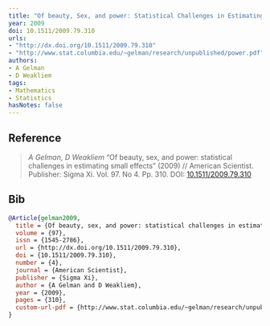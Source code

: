 ```yaml
---
title: "Of beauty, Sex, and power: Statistical Challenges in Estimating Small Effects"
year: 2009
doi: 10.1511/2009.79.310
urls:
- "http://dx.doi.org/10.1511/2009.79.310"
- "http://www.stat.columbia.edu/~gelman/research/unpublished/power.pdf"
authors:
- A Gelman
- D Weakliem
tags:
- Mathematics
- Statistics
hasNotes: false
---
```


## Reference

> <i>A Gelman, D Weakliem</i> “Of beauty, sex, and power: statistical challenges in estimating small effects” (2009) // American Scientist. Publisher: Sigma Xi. Vol.&nbsp;97. No&nbsp;4. Pp.&nbsp;310. DOI:&nbsp;<a href='https://doi.org/10.1511/2009.79.310'>10.1511/2009.79.310</a>

## Bib

```bib
@Article{gelman2009,
  title = {Of beauty, sex, and power: statistical challenges in estimating small effects},
  volume = {97},
  issn = {1545-2786},
  url = {http://dx.doi.org/10.1511/2009.79.310},
  doi = {10.1511/2009.79.310},
  number = {4},
  journal = {American Scientist},
  publisher = {Sigma Xi},
  author = {A Gelman and D Weakliem},
  year = {2009},
  pages = {310},
  custom-url-pdf = {http://www.stat.columbia.edu/~gelman/research/unpublished/power.pdf}
}
```
